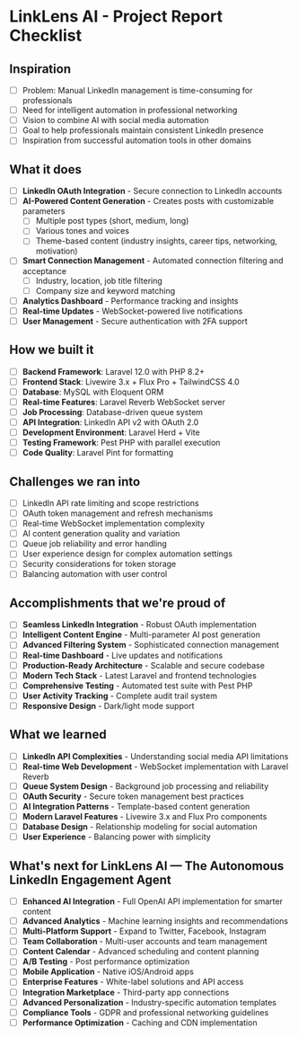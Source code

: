 # LinkLens AI - Project Report Checklist

## Inspiration
- [ ] Problem: Manual LinkedIn management is time-consuming for professionals
- [ ] Need for intelligent automation in professional networking
- [ ] Vision to combine AI with social media automation
- [ ] Goal to help professionals maintain consistent LinkedIn presence
- [ ] Inspiration from successful automation tools in other domains

## What it does
- [ ] **LinkedIn OAuth Integration** - Secure connection to LinkedIn accounts
- [ ] **AI-Powered Content Generation** - Creates posts with customizable parameters
  - [ ] Multiple post types (short, medium, long)
  - [ ] Various tones and voices
  - [ ] Theme-based content (industry insights, career tips, networking, motivation)
- [ ] **Smart Connection Management** - Automated connection filtering and acceptance
  - [ ] Industry, location, job title filtering
  - [ ] Company size and keyword matching
- [ ] **Analytics Dashboard** - Performance tracking and insights
- [ ] **Real-time Updates** - WebSocket-powered live notifications
- [ ] **User Management** - Secure authentication with 2FA support

## How we built it
- [ ] **Backend Framework**: Laravel 12.0 with PHP 8.2+
- [ ] **Frontend Stack**: Livewire 3.x + Flux Pro + TailwindCSS 4.0
- [ ] **Database**: MySQL with Eloquent ORM
- [ ] **Real-time Features**: Laravel Reverb WebSocket server
- [ ] **Job Processing**: Database-driven queue system
- [ ] **API Integration**: LinkedIn API v2 with OAuth 2.0
- [ ] **Development Environment**: Laravel Herd + Vite
- [ ] **Testing Framework**: Pest PHP with parallel execution
- [ ] **Code Quality**: Laravel Pint for formatting

## Challenges we ran into
- [ ] LinkedIn API rate limiting and scope restrictions
- [ ] OAuth token management and refresh mechanisms
- [ ] Real-time WebSocket implementation complexity
- [ ] AI content generation quality and variation
- [ ] Queue job reliability and error handling
- [ ] User experience design for complex automation settings
- [ ] Security considerations for token storage
- [ ] Balancing automation with user control

## Accomplishments that we're proud of
- [ ] **Seamless LinkedIn Integration** - Robust OAuth implementation
- [ ] **Intelligent Content Engine** - Multi-parameter AI post generation
- [ ] **Advanced Filtering System** - Sophisticated connection management
- [ ] **Real-time Dashboard** - Live updates and notifications
- [ ] **Production-Ready Architecture** - Scalable and secure codebase
- [ ] **Modern Tech Stack** - Latest Laravel and frontend technologies
- [ ] **Comprehensive Testing** - Automated test suite with Pest PHP
- [ ] **User Activity Tracking** - Complete audit trail system
- [ ] **Responsive Design** - Dark/light mode support

## What we learned
- [ ] **LinkedIn API Complexities** - Understanding social media API limitations
- [ ] **Real-time Web Development** - WebSocket implementation with Laravel Reverb
- [ ] **Queue System Design** - Background job processing and reliability
- [ ] **OAuth Security** - Secure token management best practices
- [ ] **AI Integration Patterns** - Template-based content generation
- [ ] **Modern Laravel Features** - Livewire 3.x and Flux Pro components
- [ ] **Database Design** - Relationship modeling for social automation
- [ ] **User Experience** - Balancing power with simplicity

## What's next for LinkLens AI — The Autonomous LinkedIn Engagement Agent
- [ ] **Enhanced AI Integration** - Full OpenAI API implementation for smarter content
- [ ] **Advanced Analytics** - Machine learning insights and recommendations
- [ ] **Multi-Platform Support** - Expand to Twitter, Facebook, Instagram
- [ ] **Team Collaboration** - Multi-user accounts and team management
- [ ] **Content Calendar** - Advanced scheduling and content planning
- [ ] **A/B Testing** - Post performance optimization
- [ ] **Mobile Application** - Native iOS/Android apps
- [ ] **Enterprise Features** - White-label solutions and API access
- [ ] **Integration Marketplace** - Third-party app connections
- [ ] **Advanced Personalization** - Industry-specific automation templates
- [ ] **Compliance Tools** - GDPR and professional networking guidelines
- [ ] **Performance Optimization** - Caching and CDN implementation
